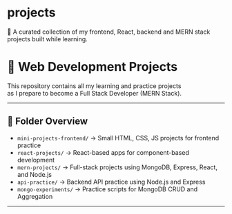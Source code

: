 # projects
📁 A curated collection of my frontend, React, backend and MERN stack projects built while learning.

# 🧠 Web Development Projects

This repository contains all my learning and practice projects  
as I prepare to become a Full Stack Developer (MERN Stack).

---

## 📁 Folder Overview

- `mini-projects-frontend/` → Small HTML, CSS, JS projects for frontend practice  
- `react-projects/` → React-based apps for component-based development  
- `mern-projects/` → Full-stack projects using MongoDB, Express, React, and Node.js  
- `api-practice/` → Backend API practice using Node.js and Express  
- `mongo-experiments/` → Practice scripts for MongoDB CRUD and Aggregation

---

